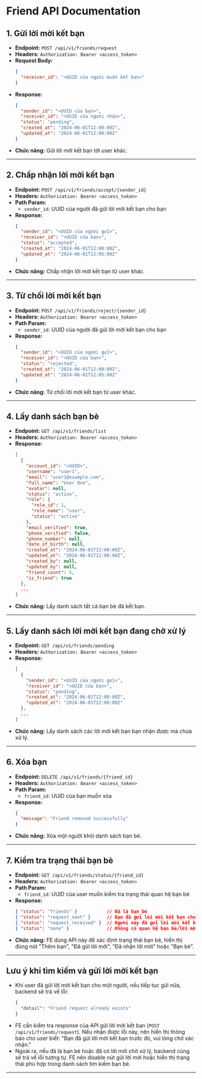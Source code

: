 # Friend API Documentation

## 1. Gửi lời mời kết bạn

- **Endpoint:** `POST /api/v1/friends/request`
- **Headers:** `Authorization: Bearer <access_token>`
- **Request Body:**
  ```json
  {
    "receiver_id": "<UUID của người muốn kết bạn>"
  }
  ```
- **Response:**
  ```json
  {
    "sender_id": "<UUID của bạn>",
    "receiver_id": "<UUID của người nhận>",
    "status": "pending",
    "created_at": "2024-06-01T12:00:00Z",
    "updated_at": "2024-06-01T12:00:00Z"
  }
  ```
- **Chức năng:** Gửi lời mời kết bạn tới user khác.

---

## 2. Chấp nhận lời mời kết bạn

- **Endpoint:** `POST /api/v1/friends/accept/{sender_id}`
- **Headers:** `Authorization: Bearer <access_token>`
- **Path Param:**
  - `sender_id`: UUID của người đã gửi lời mời kết bạn cho bạn
- **Response:**
  ```json
  {
    "sender_id": "<UUID của người gửi>",
    "receiver_id": "<UUID của bạn>",
    "status": "accepted",
    "created_at": "2024-06-01T12:00:00Z",
    "updated_at": "2024-06-01T12:05:00Z"
  }
  ```
- **Chức năng:** Chấp nhận lời mời kết bạn từ user khác.

---

## 3. Từ chối lời mời kết bạn

- **Endpoint:** `POST /api/v1/friends/reject/{sender_id}`
- **Headers:** `Authorization: Bearer <access_token>`
- **Path Param:**
  - `sender_id`: UUID của người đã gửi lời mời kết bạn cho bạn
- **Response:**
  ```json
  {
    "sender_id": "<UUID của người gửi>",
    "receiver_id": "<UUID của bạn>",
    "status": "rejected",
    "created_at": "2024-06-01T12:00:00Z",
    "updated_at": "2024-06-01T12:05:00Z"
  }
  ```
- **Chức năng:** Từ chối lời mời kết bạn từ user khác.

---

## 4. Lấy danh sách bạn bè

- **Endpoint:** `GET /api/v1/friends/list`
- **Headers:** `Authorization: Bearer <access_token>`
- **Response:**
  ```json
  [
    {
      "account_id": "<UUID>",
      "username": "user1",
      "email": "user1@example.com",
      "full_name": "User One",
      "avatar": null,
      "status": "active",
      "role": {
        "role_id": 1,
        "role_name": "user",
        "status": "active"
      },
      "email_verified": true,
      "phone_verified": false,
      "phone_number": null,
      "date_of_birth": null,
      "created_at": "2024-06-01T12:00:00Z",
      "updated_at": "2024-06-01T12:00:00Z",
      "created_by": null,
      "updated_by": null,
      "friend_count": 5,
      "is_friend": true
    },
    ...
  ]
  ```
- **Chức năng:** Lấy danh sách tất cả bạn bè đã kết bạn.

---

## 5. Lấy danh sách lời mời kết bạn đang chờ xử lý

- **Endpoint:** `GET /api/v1/friends/pending`
- **Headers:** `Authorization: Bearer <access_token>`
- **Response:**
  ```json
  [
    {
      "sender_id": "<UUID của người gửi>",
      "receiver_id": "<UUID của bạn>",
      "status": "pending",
      "created_at": "2024-06-01T12:00:00Z",
      "updated_at": "2024-06-01T12:00:00Z"
    },
    ...
  ]
  ```
- **Chức năng:** Lấy danh sách các lời mời kết bạn bạn nhận được mà chưa xử lý.

---

## 6. Xóa bạn

- **Endpoint:** `DELETE /api/v1/friends/{friend_id}`
- **Headers:** `Authorization: Bearer <access_token>`
- **Path Param:**
  - `friend_id`: UUID của bạn muốn xóa
- **Response:**
  ```json
  {
    "message": "Friend removed successfully"
  }
  ```
- **Chức năng:** Xóa một người khỏi danh sách bạn bè.

---

## 7. Kiểm tra trạng thái bạn bè

- **Endpoint:** `GET /api/v1/friends/status/{friend_id}`
- **Headers:** `Authorization: Bearer <access_token>`
- **Path Param:**
  - `friend_id`: UUID của user muốn kiểm tra trạng thái quan hệ bạn bè
- **Response:**
  ```json
  { "status": "friends" }           // Đã là bạn bè
  { "status": "request_sent" }      // Bạn đã gửi lời mời kết bạn cho người này
  { "status": "request_received" }  // Người này đã gửi lời mời kết bạn cho bạn
  { "status": "none" }              // Không có quan hệ bạn bè/lời mời nào
  ```
- **Chức năng:** FE dùng API này để xác định trạng thái bạn bè, hiển thị đúng nút "Thêm bạn", "Đã gửi lời mời", "Đã nhận lời mời" hoặc "Bạn bè".

---

## Lưu ý khi tìm kiếm và gửi lời mời kết bạn

- Khi user đã gửi lời mời kết bạn cho một người, nếu tiếp tục gửi nữa, backend sẽ trả về lỗi:
  ```json
  {
    "detail": "Friend request already exists"
  }
  ```
- FE cần kiểm tra response của API gửi lời mời kết bạn (`POST /api/v1/friends/request`). Nếu nhận được lỗi này, nên hiển thị thông báo cho user biết: "Bạn đã gửi lời mời kết bạn trước đó, vui lòng chờ xác nhận."
- Ngoài ra, nếu đã là bạn bè hoặc đã có lời mời chờ xử lý, backend cũng sẽ trả về lỗi tương tự. FE nên disable nút gửi lời mời hoặc hiển thị trạng thái phù hợp trong danh sách tìm kiếm bạn bè.

---
